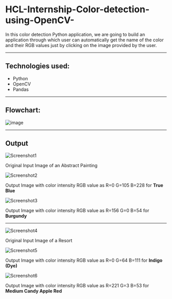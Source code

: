 # HCL-Internship-Color-detection-using-OpenCV-
In this color detection Python application, we are going to build an application through which user can automatically get the name of the color and their RGB values just by clicking on the image provided by the user.

---

## Technologies used:
* Python
* OpenCV
* Pandas

---
## Flowchart:

![image](https://user-images.githubusercontent.com/81609398/200162247-9b25ff73-196a-42eb-9ee5-c2c12fce08a1.png)

---

## Output

![Screenshot1](https://user-images.githubusercontent.com/81609398/200161972-3192a625-a859-4d84-a308-cc3a889548b6.png)

Original Input Image of an Abstract Painting

![Screenshot2](https://user-images.githubusercontent.com/81609398/200161996-edaf0bff-5b95-4276-ae2b-304191eac982.png)

Output Image with color intensity RGB value as R=0 G=105 B=228 for **True Blue**

![Screenshot3](https://user-images.githubusercontent.com/81609398/200162038-3c3728a2-fbcd-4e2c-a6ef-b7524288dbf4.png)

Output Image with color intensity RGB value as R=156 G=0 B=54 for **Burgundy**

---
![Screenshot4](https://user-images.githubusercontent.com/81609398/200162070-0c8c2f82-18b3-4869-b716-f9e2bee7ec5e.png)

Original Input Image of a Resort

![Screenshot5](https://user-images.githubusercontent.com/81609398/200162077-99dfcbe7-02f1-4940-94bb-6c8e7000d5e6.png)

Output Image with color intensity RGB value as R=0 G=64 B=111 for **Indigo (Dye)**

![Screenshot6](https://user-images.githubusercontent.com/81609398/200162101-c7ab7fc2-a861-41b9-b8b3-ef20066a7d97.png)

Output Image with color intensity RGB value as R=221 G=3 B=53 for **Medium Candy Apple Red**
